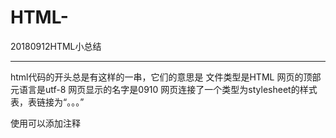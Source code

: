 # HTML-
20180912HTML小总结
<hr/>
<p>html代码的开头总是有这样的一串，它们的意思是
<!DOCTYPE html>  文件类型是HTML
<html>
<head>                     网页的顶部
	<meta charset="utf-8">    元语言是utf-8
	<title>test0910</title>   网页显示的名字是0910
	<link rel="stylesheet" href="./html0910.css">   网页连接了一个类型为stylesheet的样式表，表链接为“。。。”
</head>
</html>
</p>
<p>使用<!--   -->可以添加注释</p>
